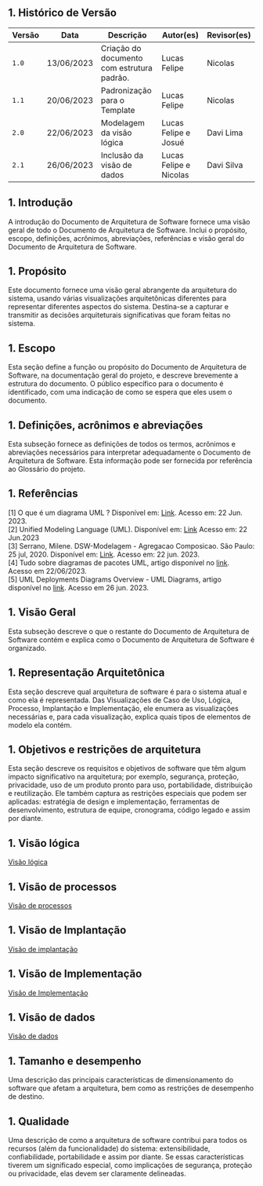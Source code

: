 <style>

article {counter-reset:section figuras;}

h2 {counter-reset:subsection;}

h2:before{
    counter-increment:section;
    content:counter(section) ". ";
}

h3:before{
    counter-increment:subsection;
    content:counter(section) "." counter(subsection) " ";
}

.legenda:before{
    counter-increment:figuras;
    content:"Figura " counter(figuras) ". ";
}

</style>

## Histórico de Versão

| Versão | Data       | Descrição                                  | Autor(es)            | Revisor(es) |
|--------|------------|--------------------------------------------|----------------------|-------------|
| `1.0`  | 13/06/2023 | Criação do documento com estrutura padrão. | Lucas Felipe         | Nicolas     |
| `1.1`  | 20/06/2023 | Padronização para o Template               | Lucas Felipe         | Nicolas     |
| `2.0`  | 22/06/2023 | Modelagem da visão lógica                  | Lucas Felipe e Josué | Davi Lima   |
| `2.1`  | 26/06/2023 | Inclusão da visão de dados                 | Lucas Felipe e Nicolas | Davi Silva   |

## Introdução

A introdução do Documento de Arquitetura de Software fornece uma visão geral de todo o Documento de Arquitetura de Software. Inclui o propósito, escopo, definições, acrônimos, abreviações, referências e visão geral do Documento de Arquitetura de Software.

## Propósito

Este documento fornece uma visão geral abrangente da arquitetura do sistema, usando várias visualizações arquitetônicas diferentes para representar diferentes aspectos do sistema. Destina-se a capturar e transmitir as decisões arquiteturais significativas que foram feitas no sistema.

## Escopo

Esta seção define a função ou propósito do Documento de Arquitetura de Software, na documentação geral do projeto, e descreve brevemente a estrutura do documento. O público específico para o documento é identificado, com uma indicação de como se espera que eles usem o documento.

## Definições, acrônimos e abreviações

Esta subseção fornece as definições de todos os termos, acrônimos e abreviações necessários para interpretar adequadamente o Documento de Arquitetura de Software. Esta informação pode ser fornecida por referência ao Glossário do projeto.

## Referências

[1] O que é um diagrama UML ? Disponível em: [Link](https://www.lucidchart.com/pages/pt/o-que-e-diagrama-de-classe-uml).
Acesso em: 22 Jun. 2023. <br/>
[2] Unified Modeling Language (UML). Disponível em: [Link](http://www.deinf.ufma.br/~acmo/MOO_Intro.pdf) Acesso em: 22
Jun.2023 </br>
[3] Serrano, Milene. DSW-Modelagem - Agregacao Composicao. São Paulo: 25 jul, 2020. Disponível
em: [Link](https://unbbr-my.sharepoint.com/personal/mileneserrano_unb_br/_layouts/15/stream.aspx?id=%2Fpersonal%2Fmileneserrano%5Funb%5Fbr%2FDocuments%2FArqDSW%20%2D%20V%C3%ADdeosOriginais%2F05e%20%2D%20VideoAula%20%2D%20DSW%2DModelagem%20%2D%20Agregacao%20Composicao%2Emp4&ga=1).
Acesso em: 22 jun. 2023. <br/>
[4] Tudo sobre diagramas de pacotes UML, artigo disponível
no [link](https://www.lucidchart.com/pages/pt/diagrama-de-pacotes-uml). Acesso em 22/06/2023. <br/>
[5] UML Deployments Diagrams Overview - UML Diagrams, artigo disponível no [link](https://www.uml-diagrams.org/deployment-diagrams-overview.html). Acesso em 26 jun. 2023. <br/>

## Visão Geral

Esta subseção descreve o que o restante do Documento de Arquitetura de Software contém e explica como o Documento de Arquitetura de Software é organizado.

## Representação Arquitetônica

Esta seção descreve qual arquitetura de software é para o sistema atual e como ela é representada. Das Visualizações de Caso de Uso, Lógica, Processo, Implantação e Implementação, ele enumera as visualizações necessárias e, para cada visualização, explica quais tipos de elementos de modelo ela contém.

## Objetivos e restrições de arquitetura

Esta seção descreve os requisitos e objetivos de software que têm algum impacto significativo na arquitetura; por exemplo, segurança, proteção, privacidade, uso de um produto pronto para uso, portabilidade, distribuição e reutilização. Ele também captura as restrições especiais que podem ser aplicadas: estratégia de design e implementação, ferramentas de desenvolvimento, estrutura de equipe, cronograma, código legado e assim por diante.

<!-- ## Visão de caso de uso <!-- - Podemos por no projeto como bonus, mas não conta como entregavel -->

<!-- Esta seção lista casos de uso ou cenários do modelo de casos de uso se eles representarem alguma funcionalidade central significativa do sistema final ou se tiverem uma grande cobertura arquitetônica - eles exercem muitos -->
<!--  -->

<!-- ### Realizações de Caso de Uso -->
<!--  -->
<!-- Esta seção ilustra como o software realmente funciona, fornecendo algumas realizações selecionadas de caso de uso (ou cenário) e explica como os vários elementos do modelo de design contribuem para sua funcionalidade. -->
<!--  -->
<!-- -Não necessariamente teremos de usar todas, apenas as que escolheremos, a ideia é adaptar as numerações de acordo-->

## Visão lógica

[Visão lógica](./logico.md ':include')

## Visão de processos

[Visão de processos](./processos.md ':include')

## Visão de Implantação

[Visão de implantação](./implantacao.md ':include')

## Visão de Implementação

[Visão de Implementação](./implementacao.md ':include')

## Visão de dados

[Visão de dados](./dados.md ':include')

## Tamanho e desempenho

Uma descrição das principais características de dimensionamento do software que afetam a arquitetura, bem como as restrições de desempenho de destino.

## Qualidade

Uma descrição de como a arquitetura de software contribui para todos os recursos (além da funcionalidade) do sistema: extensibilidade, confiabilidade, portabilidade e assim por diante. Se essas características tiverem um significado especial, como implicações de segurança, proteção ou privacidade, elas devem ser claramente delineadas.

